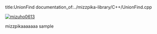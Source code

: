 title:UnionFind
documentation_of:../mizzpika-library/C++/UnionFind.cpp

[![mizuho0613](https://img.shields.io/endpoint?url=https%3A%2F%2Fatcoder-badges.now.sh%2Fapi%2Fatcoder%2Fjson%2Fmizuho0613)](https://atcoder.jp/users/mizuho0613)

mizzpikaaaaaaa sample
